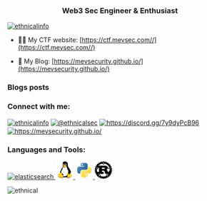 <h3 align="center">Web3 Sec Engineer & Enthusiast</h3>

<p align="left"> <a href="https://twitter.com/ethnicalinfo" target="blank"><img src="https://img.shields.io/twitter/follow/ethnicalinfo?logo=twitter&style=for-the-badge" alt="ethnicalinfo" /></a> </p>

- 👨‍💻 My CTF website: [https://ctf.mevsec.com//](https://ctf.mevsec.com//)

- 📝 My Blog: [https://mevsecurity.github.io/](https://mevsecurity.github.io/)

### Blogs posts
<!-- BLOG-POST-LIST:START -->
<!-- BLOG-POST-LIST:END -->

<h3 align="left">Connect with me:</h3>
<p align="left">
<a href="https://twitter.com/ethnicalinfo" target="blank"><img align="center" src="https://raw.githubusercontent.com/rahuldkjain/github-profile-readme-generator/master/src/images/icons/Social/twitter.svg" alt="ethnicalinfo" height="30" width="40" /></a>
<a href="https://www.youtube.com/c/@ethnicalsec" target="blank"><img align="center" src="https://raw.githubusercontent.com/rahuldkjain/github-profile-readme-generator/master/src/images/icons/Social/youtube.svg" alt="@ethnicalsec" height="30" width="40" /></a>
<a href="https://discord.gg/https://discord.gg/7y9dyPcB96" target="blank"><img align="center" src="https://raw.githubusercontent.com/rahuldkjain/github-profile-readme-generator/master/src/images/icons/Social/discord.svg" alt="https://discord.gg/7y9dyPcB96" height="30" width="40" /></a>
<a href="/https://mevsecurity.github.io/" target="blank"><img align="center" src="https://raw.githubusercontent.com/rahuldkjain/github-profile-readme-generator/master/src/images/icons/Social/rss.svg" alt="https://mevsecurity.github.io/" height="30" width="40" /></a>
</p>

<h3 align="left">Languages and Tools:</h3>
<p align="left"> <a href="https://www.elastic.co" target="_blank" rel="noreferrer"> <img src="https://www.vectorlogo.zone/logos/elastic/elastic-icon.svg" alt="elasticsearch" width="40" height="40"/> </a> <a href="https://www.linux.org/" target="_blank" rel="noreferrer"> <img src="https://raw.githubusercontent.com/devicons/devicon/master/icons/linux/linux-original.svg" alt="linux" width="40" height="40"/> </a> <a href="https://www.python.org" target="_blank" rel="noreferrer"> <img src="https://raw.githubusercontent.com/devicons/devicon/master/icons/python/python-original.svg" alt="python" width="40" height="40"/> </a> <a href="https://www.rust-lang.org" target="_blank" rel="noreferrer"> <img src="https://raw.githubusercontent.com/devicons/devicon/master/icons/rust/rust-plain.svg" alt="rust" width="40" height="40"/> </a> </p>

<p><img align="left" src="https://github-readme-stats.vercel.app/api/top-langs?username=ethnical&show_icons=true&theme=dark&locale=en&layout=compact" alt="ethnical" /></p>

